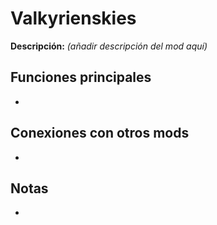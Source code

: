 # Valkyrienskies

**Descripción:** *(añadir descripción del mod aquí)*

## Funciones principales
- 

## Conexiones con otros mods
- 

## Notas
- 
